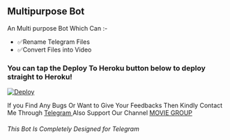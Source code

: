 ## Multipurpose Bot 

An Multi purpose Bot Which Can :-
* ✅Rename Telegram Files 
* ✅Convert Files into Video


### You can tap the Deploy To Heroku button below to deploy straight to Heroku!

[![Deploy](https://www.herokucdn.com/deploy/button.svg)](https://heroku.com/deploy?template=https://github.com/SMILE-KILLER10/rename-tg)

If you Find Any Bugs Or Want to Give Your Feedbacks Then Kindly Contact Me Through [Telegram ](https://telegram.dog/smile_killer_010) 
Also Support Our Channel [MOVIE GROUP](https://telegram.dog/FILMCORNERMM) 

###### This Bot Is Completely Designed for Telegram
